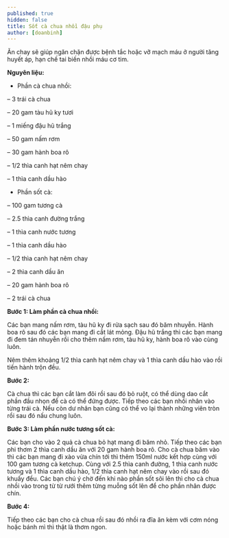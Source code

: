 ```yaml
---
published: true
hidden: false
title: Sốt cà chua nhồi đậu phụ
author: [doanbinh] 
---
```

Ăn chay sẽ giúp ngăn chặn được bệnh tắc hoặc vỡ mạch máu ở người tăng huyết áp, hạn chế tai biến nhồi máu cơ tim.

**Nguyên liệu:**

+ Phần cà chua nhồi:

– 3 trái cà chua

– 20 gam tàu hũ ky tươi

– 1 miếng đậu hũ trắng

– 50 gam nấm rơm

– 30 gam hành boa rô

– 1/2 thìa canh hạt nêm chay

– 1 thìa canh dầu hào

+ Phần sốt cà:

– 100 gam tương cà

– 2.5 thìa canh đường trắng

– 1 thìa canh nước tương

– 1 thìa canh dầu hào

– 1/2 thìa canh hạt nêm chay

– 2 thìa canh dầu ăn

– 20 gam hành boa rô

– 2 trái cà chua

**Bước 1: Làm phần cà chua nhồi:**

Các bạn mang nấm rơm, tàu hũ ky đi rửa sạch sau đó băm nhuyễn. Hành boa rô sau đó các bạn mang đi cắt lát mỏng. Đậu hũ trắng thì các bạn mang đi đem tán nhuyễn rồi cho thêm nấm rơm, tàu hũ ky, hành boa rô vào cùng luôn.

Nêm thêm khoảng 1/2 thìa canh hạt nêm chay và 1 thìa canh dầu hào vào rồi tiến hành trộn đều.

**Bước 2:**

Cà chua thì các bạn cắt làm đôi rồi sau đó bỏ ruột, có thể dùng dao cắt phần đầu nhọn để cà có thể đứng được. Tiếp theo các bạn nhồi nhân vào từng trái cà. Nếu còn dư nhân bạn cũng có thể vo lại thành những viên tròn rồi sau đó nấu chung luôn.

**Bước 3: Làm phần nước tương sốt cà:**

Các bạn cho vào 2 quả cà chua bỏ hạt mang đi băm nhỏ. Tiếp theo các bạn phi thơm 2 thìa canh dầu ăn với 20 gam hành boa rô. Cho cà chua băm vào thì các bạn mang đi xào vừa chín tới thì thêm 150ml nước kết hợp cùng với 100 gam tương cà ketchup. Cùng với 2.5 thìa canh đường, 1 thìa canh nước tương và 1 thìa canh dầu hào, 1/2 thìa canh
hạt nêm chay vào rồi sau đó khuấy đều. Các bạn chú ý chờ đến khi nào phần sốt sôi lên thì cho cà chua nhồi vào trong từ từ rưới thêm từng muỗng sốt lên để cho phần nhân được chín.

**Bước 4:**

Tiếp theo các bạn cho cà chua rồi sau đó nhồi ra đĩa ăn kèm với cơm nóng hoặc bánh mì thì thật là thơm ngon.